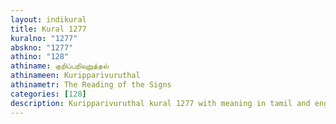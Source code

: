 ```yaml
---
layout: indikural
title: Kural 1277
kuralno: "1277"
abskno: "1277"
athino: "128"
athiname: குறிப்பறிவுறுத்தல்
athinameen: Kuripparivuruthal
athinametr: The Reading of the Signs
categories: [128]
description: Kuripparivuruthal kural 1277 with meaning in tamil and english 
---
```


